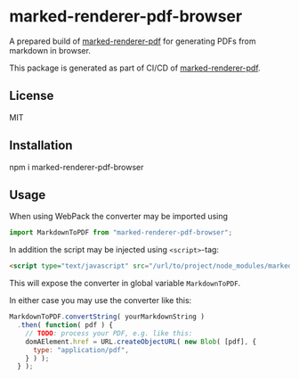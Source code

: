 # marked-renderer-pdf-browser

A prepared build of [marked-renderer-pdf](https://www.npmjs.com/package/marked-renderer-pdf) for generating PDFs from markdown in browser.

This package is generated as part of CI/CD of [marked-renderer-pdf](https://www.npmjs.com/package/marked-renderer-pdf).

## License

MIT

## Installation 

npm i marked-renderer-pdf-browser

## Usage

When using WebPack the converter may be imported using

```javascript
import MarkdownToPDF from "marked-renderer-pdf-browser";
```

In addition the script may be injected using `<script>`-tag:

```html
<script type="text/javascript" src="/url/to/project/node_modules/marked-renderer-pdf-browser/main.js"></script>
```

This will expose the converter in global variable `MarkdownToPDF`.

In either case you may use the converter like this:

```javascript
MarkdownToPDF.convertString( yourMarkdownString )
  .then( function( pdf ) {
    // TODO: process your PDF, e.g. like this:
    domAElement.href = URL.createObjectURL( new Blob( [pdf], {
      type: "application/pdf",
    } ) );
  } );
```
